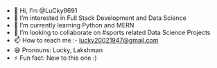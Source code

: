 - 👋 Hi, I’m @LuCky9691
- 👀 I’m interested in Full Stack Development and Data Science
- 🌱 I’m currently learning Python and MERN
- 💞️ I’m looking to collaborate on #sports related Data Science Projects
- 📫 How to reach me :- lucky20021947@gmail.com
- 😄 Pronouns: Lucky, Lakshman
- ⚡ Fun fact: New to this one :)

<!---
LuCky9691/LuCky9691 is a ✨ special ✨ repository because its `README.md` (this file) appears on your GitHub profile.
You can click the Preview link to take a look at your changes.
--->
